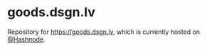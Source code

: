 # goods.dsgn.lv
Repository for https://goods.dsgn.lv, which is currently hosted on [@Hashnode](https://github.com/hashnode). 
